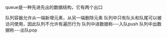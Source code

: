 queue是一种先进先出的数据结构，它有两个出口

队列容器允许从一端新增元素，从另一端删除元素
队列中只有队头和队尾可以被访问使用，因此队列不允许有遍历行为
队列中进数据称---入队push
队列中出数据称---出队pop
